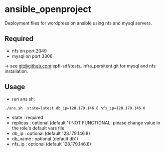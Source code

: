 # ansible_openproject

Deployment files for wordpress on ansible using nfs and mysql servers.

## Required
  - nfs on port 2049
  - mysql on port 3306

 -> see git@github.com:epfl-sdf/tests_infra_persitent.git for mysql and nfs installation.

## Usage
  - run ans.sh:

  ```
./ans.sh  state=latest db_ip=128.179.146.8 nfs_ip=128.179.146.8

  ```

  - state : required
  - replicas : optional (default 1) NOT FUNCTIONAL: please change value in the role's default vars file          
  - db_ip : optional (default 128.179.146.8)
  - db_name : optional (default db1)
  - nfs_ip : optional (default 128.179.146.8)
